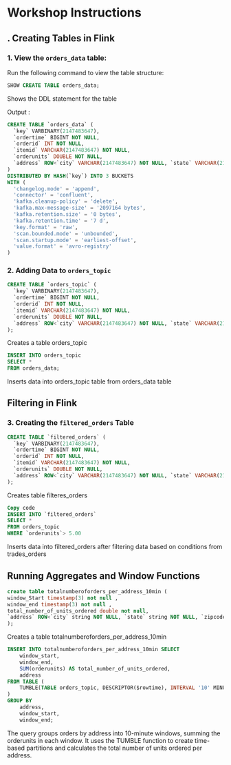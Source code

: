 # Workshop Instructions

## . Creating Tables in Flink

### 1. View the `orders_data` table:

Run the following command to view the table structure:

```sql
SHOW CREATE TABLE orders_data;
```
Shows the DDL statement for the table 

Output : 

```sql
CREATE TABLE `orders_data` (
  `key` VARBINARY(2147483647),
  `ordertime` BIGINT NOT NULL,
  `orderid` INT NOT NULL,
  `itemid` VARCHAR(2147483647) NOT NULL,
  `orderunits` DOUBLE NOT NULL,
  `address` ROW<`city` VARCHAR(2147483647) NOT NULL, `state` VARCHAR(2147483647) NOT NULL, `zipcode` BIGINT NOT NULL> NOT NULL
)
DISTRIBUTED BY HASH(`key`) INTO 3 BUCKETS
WITH (
  'changelog.mode' = 'append',
  'connector' = 'confluent',
  'kafka.cleanup-policy' = 'delete',
  'kafka.max-message-size' = '2097164 bytes',
  'kafka.retention.size' = '0 bytes',
  'kafka.retention.time' = '7 d',
  'key.format' = 'raw',
  'scan.bounded.mode' = 'unbounded',
  'scan.startup.mode' = 'earliest-offset',
  'value.format' = 'avro-registry'
)
```

### 2. Adding Data to `orders_topic`

```sql
CREATE TABLE `orders_topic` (
  `key` VARBINARY(2147483647),
  `ordertime` BIGINT NOT NULL,
  `orderid` INT NOT NULL,
  `itemid` VARCHAR(2147483647) NOT NULL,
  `orderunits` DOUBLE NOT NULL,
  `address` ROW<`city` VARCHAR(2147483647) NOT NULL, `state` VARCHAR(2147483647) NOT NULL, `zipcode` BIGINT NOT NULL> NOT NULL
);
```
Creates a table orders_topic

```sql
INSERT INTO orders_topic
SELECT * 
FROM orders_data;
```
Inserts data into orders_topic table from orders_data table 

## Filtering in Flink


### 3. Creating the `filtered_orders` Table

```sql
CREATE TABLE `filtered_orders` (
  `key` VARBINARY(2147483647),
  `ordertime` BIGINT NOT NULL,
  `orderid` INT NOT NULL,
  `itemid` VARCHAR(2147483647) NOT NULL,
  `orderunits` DOUBLE NOT NULL,
  `address` ROW<`city` VARCHAR(2147483647) NOT NULL, `state` VARCHAR(2147483647) NOT NULL, `zipcode` BIGINT NOT NULL> NOT NULL
);
```
Creates table filteres_orders

```sql
Copy code
INSERT INTO `filtered_orders`
SELECT * 
FROM orders_topic
WHERE `orderunits`> 5.00
```
Inserts data into filtered_orders after filtering data based on conditions from trades_orders 


##  Running Aggregates and Window Functions

```sql
create table totalnumberoforders_per_address_10min (
window_Start timestamp(3) not null ,
window_end timestamp(3) not null ,
total_number_of_units_ordered double not null,
`address` ROW<`city` string NOT NULL, `state` string NOT NULL, `zipcode` BIGINT NOT NULL> NOT NULL
);
```
Creates a table totalnumberoforders_per_address_10min

```sql
INSERT INTO totalnumberoforders_per_address_10min SELECT 
    window_start, 
    window_end,  
    SUM(orderunits) AS total_number_of_units_ordered,
    address
FROM TABLE (
    TUMBLE(TABLE orders_topic, DESCRIPTOR($rowtime), INTERVAL '10' MINUTES)
)
GROUP BY 
    address, 
    window_start, 
    window_end;
```
The query groups orders by address into 10-minute windows, summing the orderunits in each window. It uses the TUMBLE function to create time-based partitions and calculates the total number of units ordered per address.






